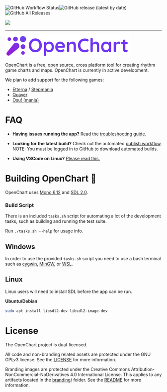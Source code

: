 ![GitHub Workflow Status](https://img.shields.io/github/workflow/status/OpenChartProject/OpenChart/build-and-test?style=for-the-badge)![GitHub release (latest by date)](https://img.shields.io/github/v/release/OpenChartProject/OpenChart?style=for-the-badge)![GitHub All Releases](https://img.shields.io/github/downloads/OpenChartProject/OpenChart/total?style=for-the-badge)

[![](https://imgur.com/bhQKKSZ.png)](https://discord.gg/wSGmN52)

--------------

[![](branding/banner_small.png)](https://github.com/OpenChartProject/OpenChart)

OpenChart is a free, open source, cross platform tool for creating rhythm game charts and maps. OpenChart is currently in active development.

We plan to add support for the following games:

- [Etterna](https://etternaonline.com/) / [Stepmania](https://www.stepmania.com/)
- [Quaver](https://quavergame.com/)
- [Osu! (mania)](https://osu.ppy.sh/)

# FAQ
- **Having issues running the app?** Read the [troubleshooting guide](docs/Troubleshooting.md).
- **Looking for the latest build?** Check out the automated [publish workflow](https://github.com/OpenChartProject/OpenChart/actions?query=workflow%3Apublish). NOTE: You must be logged in to GitHub to download automated builds.

- **Using VSCode on Linux?** [Please read this.](docs/VSCodeLinux.md)

# Building OpenChart 🔨

OpenChart uses [Mono 6.12](https://www.mono-project.com/) and [SDL 2.0](https://www.libsdl.org/).

### Build Script

There is an included `tasks.sh` script for automating a lot of the development tasks, such as building and running the test suite.

Run `./tasks.sh --help` for usage info.

## Windows
In order to use the provided `tasks.sh` script you need to use a bash terminal such as [cygwin](https://www.cygwin.com/), [MinGW](http://mingw.org/), or [WSL](https://docs.microsoft.com/en-us/windows/wsl/about).

## Linux
Linux users will need to install SDL before the app can be run.

**Ubuntu/Debian**

```bash
sudo apt install libsdl2-dev libsdl2-image-dev
```

# License

The OpenChart project is dual-licensed.

All code and non-branding related assets are protected under the GNU GPLv3 license. See the [LICENSE](LICENSE) for more information.

Branding images are protected under the Creative Commons Attribution-NonCommercial-NoDerivatives 4.0 International License. This applies to any artifacts located in the [branding/](branding) folder. See the [README](branding/README.md) for more information.
